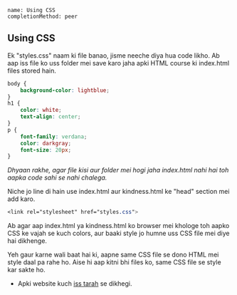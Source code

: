 ```ngMeta
name: Using CSS
completionMethod: peer
```

## Using CSS

Ek "styles.css" naam ki file banao, jisme neeche diya hua code likho. Ab aap iss file ko uss folder mei save karo jaha apki HTML course ki index.html files stored hain.

```css
body {
    background-color: lightblue;
}
h1 {
    color: white;
    text-align: center;
}
p {
    font-family: verdana;
    color: darkgray;
    font-size: 20px;
}
```

_Dhyaan rakhe, agar file kisi aur folder mei hogi jaha index.html nahi hai toh aapka code sahi se nahi chalega._

Niche jo line di hain use index.html aur kindness.html ke "head" section mei add karo.

```css
<link rel="stylesheet" href="styles.css">
```

Ab agar aap index.html ya kindness.html ko browser mei khologe toh aapko CSS ke vajah se kuch colors, aur baaki style jo humne uss CSS file mei diye hai dikhenge.

Yeh gaur karne wali baat hai ki, aapne same CSS file se dono HTML mei style daal pa rahe ho. Aise hi aap kitni bhi files ko, same CSS file se style kar sakte ho.

- Apki website kuch [iss tarah](https://abhishekgupta92.github.io/equality2/) se dikhegi.
